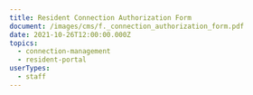 ```yaml
---
title: Resident Connection Authorization Form
document: /images/cms/f._connection_authorization_form.pdf
date: 2021-10-26T12:00:00.000Z
topics:
  - connection-management
  - resident-portal
userTypes:
  - staff
---
```

